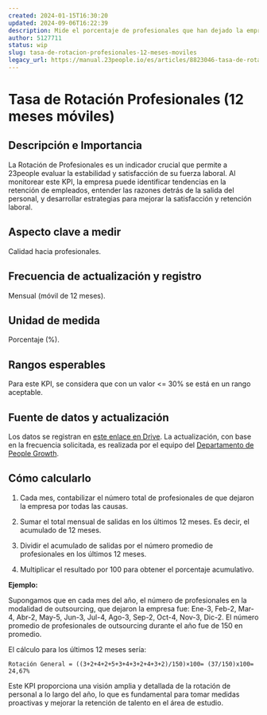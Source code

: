 ```yaml
---
created: 2024-01-15T16:30:20
updated: 2024-09-06T16:22:39
description: Mide el porcentaje de profesionales que han dejado la empresa en los últimos 12 meses. Considera todas las causas de salida.
author: 5127711
status: wip
slug: tasa-de-rotacion-profesionales-12-meses-moviles
legacy_url: https://manual.23people.io/es/articles/8823046-tasa-de-rotacion-profesionales-12-meses-moviles
---
```


# Tasa de Rotación Profesionales (12 meses móviles)

## Descripción e Importancia

La Rotación de Profesionales es un indicador crucial que permite a 23people
evaluar la estabilidad y satisfacción de su fuerza laboral. Al monitorear este
KPI, la empresa puede identificar tendencias en la retención de empleados,
entender las razones detrás de la salida del personal, y desarrollar
estrategias para mejorar la satisfacción y retención laboral.

## Aspecto clave a medir

Calidad hacia profesionales.

## Frecuencia de actualización y registro

Mensual (móvil de 12 meses).

## Unidad de medida

Porcentaje (%).

## Rangos esperables

Para este KPI, se considera que con un valor <= 30% se está en un rango
aceptable.

## Fuente de datos y actualización

Los datos se registran en [este enlace en
Drive](https://docs.google.com/spreadsheets/d/1aESHCGbvO7YQaWTgPy0Kcf0O7h5lxu3yPD9fszIgZtE/edit#gid=0).
La actualización, con base en la frecuencia solicitada, es realizada por el
equipo del [Departamento de People Growth](/people-growth).

## Cómo calcularlo

  1. Cada mes, contabilizar el número total de profesionales de que dejaron la empresa por todas las causas.

  2. Sumar el total mensual de salidas en los últimos 12 meses. Es decir, el acumulado de 12 meses.

  3. Dividir el acumulado de salidas por el número promedio de profesionales en los últimos 12 meses.

  4. Multiplicar el resultado por 100 para obtener el porcentaje acumulativo.

**Ejemplo:**

Supongamos que en cada mes del año, el número de profesionales en la modalidad
de outsourcing, que dejaron la empresa fue: Ene-3, Feb-2, Mar-4, Abr-2, May-5,
Jun-3, Jul-4, Ago-3, Sep-2, Oct-4, Nov-3, Dic-2. El número promedio de
profesionales de outsourcing durante el año fue de 150 en promedio.

El cálculo para los últimos 12 meses sería:

    
    
    Rotación General = ((3+2+4+2+5+3+4+3+2+4+3+2)/150)×100= (37/150)x100= 24,67%

Este KPI proporciona una visión amplia y detallada de la rotación de personal
a lo largo del año, lo que es fundamental para tomar medidas proactivas y
mejorar la retención de talento en el área de estudio.


